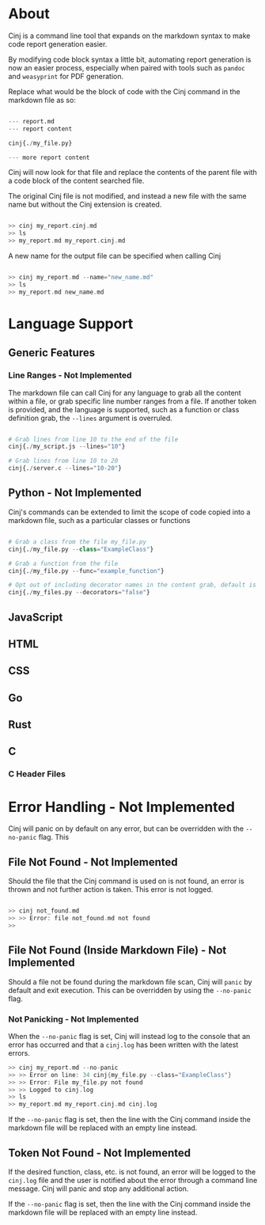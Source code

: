 
# About
Cinj is a command line tool that expands on the markdown syntax to make
code report generation easier. 

By modifying code block syntax a little bit,
automating report generation is now an easier process, especially when paired
with tools such as `pandoc` and `weasyprint` for PDF generation. 

Replace what would be the block of code with the Cinj command
in the markdown file as so:

```python

--- report.md
--- report content

cinj{./my_file.py}

--- more report content

```

Cinj will now look for that file and replace the contents of the parent file
with a code block of the content searched file.

The original Cinj file is not modified, and instead a new file with the same
name but without the Cinj extension is created.

```c

>> cinj my_report.cinj.md
>> ls
>> my_report.md my_report.cinj.md

```

A new name for the output file can be specified when calling Cinj

```c

>> cinj my_report.md --name="new_name.md"
>> ls
>> my_report.md new_name.md

```
# Language Support

## Generic Features

### Line Ranges - Not Implemented
The markdown file can call Cinj for any language to grab all the content within
a file, or grab specific line number ranges from a file. If another token is
provided, and the language is supported, such as a function or class definition
grab, the `--lines` argument is overruled.

```python

# Grab lines from line 10 to the end of the file 
cinj{./my_script.js --lines="10"}

# Grab lines from line 10 to 20
cinj{./server.c --lines="10-20"}

```

## Python - Not Implemented

Cinj's commands can be extended to limit the scope of code copied into a
markdown file, such as a particular classes or functions

```python

# Grab a class from the file my_file.py
cinj{./my_file.py --class="ExampleClass"}

# Grab a function from the file
cinj{./my_file.py --func="example_function"}

# Opt out of including decorator names in the content grab, default is true
cinj{./my_files.py --decorators="false"}

```

## JavaScript

## HTML

## CSS

## Go

## Rust

## C
### C Header Files

# Error Handling - Not Implemented

Cinj will panic on by default on any error, but can be overridden with the
`--no-panic` flag. This

## File Not Found - Not Implemented

Should the file that the Cinj command is used on is not found, an error is
thrown and not further action is taken. This error is not logged.

```c

>> cinj not_found.md
>> >> Error: file not_found.md not found
>> 

```
## File Not Found (Inside Markdown File) - Not Implemented

Should a file not be found during the markdown file scan, Cinj will `panic` by
default and exit execution. This can be overridden by using the `--no-panic`
flag.

### Not Panicking - Not Implemented

When the `--no-panic` flag is set, Cinj will instead log to the console that
an error has occurred and that a `cinj.log` has been written with the latest
errors.

```c
>> cinj my_report.md --no-panic
>> >> Error on line: 34 cinj{my_file.py --class="ExampleClass"}
>> >> Error: File my_file.py not found
>> >> Logged to cinj.log
>> ls
>> my_report.md my_report.cinj.md cinj.log
```

If the `--no-panic` flag is set, then the line with the Cinj command inside the
markdown file will be replaced with an empty line instead.
## Token Not Found - Not Implemented

If the desired function, class, etc. is not found, an error will be logged to
the `cinj.log` file and the user is notified about the error through a command
line message. Cinj will panic and stop any additional action.

If the `--no-panic` flag is set, then the line with the Cinj command inside the
markdown file will be replaced with an empty line instead.
